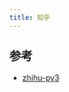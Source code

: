 ```yaml
---
title: 知乎
---
```


## 参考

- [zhihu-py3](https://zhihu-py3.readthedocs.io/zh_CN/latest/examples.html)

